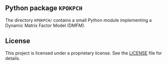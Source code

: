 ## Python package `KPOKPCH`

The directory `KPOKPCH/` contains a small Python module implementing a Dynamic Matrix Factor Model (DMFM).

## License

This project is licensed under a proprietary license. See the [LICENSE](LICENSE) file for details.
